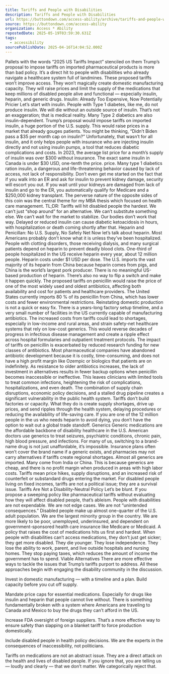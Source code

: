 ```yaml
---
title: Tariffs and People with Disabilities
description: Tariffs and People with Disabilities
url: https://buttondown.com/access-ability/archive/tariffs-and-people-with-disabilities/
source: https://buttondown.com/access-ability
organization: Access * Ability
repostedDate: 2025-05-19T03:59:30.631Z
tags:
  - accessibility
sourcePublishDate: 2025-04-16T14:04:52.000Z
---
```


Pallets with the words “2025 US Tariffs Impact” stenciled on them
Trump’s proposal to impose tariffs on imported pharmaceutical products is more than bad policy. It’s a direct hit to people with disabilities who already navigate a healthcare system full of landmines.
These proposed tariffs won’t improve access. They won’t magically create domestic manufacturing capacity. They will raise prices and limit the supply of the medications that keep millions of disabled people alive and functional — especially insulin, heparin, and generic drugs.
Insulin: Already Too Expensive, Now Potentially Pricier
Let’s start with insulin.
People with Type 1 diabetes, like me, do not produce insulin. We will die without an outside source of insulin. That’s not an exaggeration; that is medical reality. Many Type 2 diabetics are also insulin-dependent.  Trump’s proposal would impose tariffs on imported insulin, a huge portion of the U.S. supply. This would raise prices in a market that already gouges patients.  You might be thinking, “Didn’t Biden pass a $35 per month cap on insulin?”  Unfortunately, that wasn’t for all insulin, and it only helps people with insurance who are injecting insulin directly and not using insulin pumps, a tool that reduces diabetic complications and costs.
In 2023, the average list price for a month’s supply of insulin was over $300 without insurance. The exact same insulin in Canada is under $30 USD, one-tenth the price.  price. Many type 1 diabetics ration insulin, a dangerous and life-threatening behavior caused by lack of access, not lack of responsibility.  Don’t even get me started on the fact that if you walk into an ER and ask for insulin to prevent kidney damage, security will escort you out.  If you wait until your kidneys are damaged from lack of insulin and go to the ER, you automatically qualify for Medicare and a $250,000 kidney transplant.  The perverse nature of the opposite sides of this coin was the central theme for my MBA thesis which focused on health care management.
TL;DR: Tariffs will hit disabled people the hardest. We can’t just “shop around” for an alternative. We can’t substitute something else. We can’t wait for the market to stabilize. Our bodies don’t work that way. Delayed or reduced insulin can cause diabetic ketoacidosis in hours, with hospitalization or death coming shortly after that.
Heparin and Penicillan: No U.S. Supply, No Safety Net
Now let’s talk about heparin. Most Americans probably don’t know what it is unless they’ve been hospitalized. People with clotting disorders, those receiving dialysis, and many surgical patients depend on heparin to prevent deadly blood clots.  One-third of people hospitalized in the US receive heparin every year, about 12 million people.  Heparin costs under $1 USD per dose.
The U.S. imports the vast majority of its heparin from China because heparin comes from pigs, and China is the world’s largest pork producer.  There is no meaningful US-based production of heparin. There’s also no way to flip a switch and make it happen quickly.
The proposed tariffs on penicillin would raise the price of one of the most widely used and oldest antibiotics, affecting both availability and cost for patients and healthcare providers. The United States currently imports 80 % of its penicillin from China, which has lower costs and fewer environmental restrictions. Reinstating domestic production is not a quick or easy fix.  There is a years-long factory setup timeline, and a very small number of facilities in the US currently capable of manufacturing antibiotics. The increased costs from tariffs could lead to shortages, especially in low-income and rural areas, and strain safety-net healthcare systems that rely on low-cost generics. This would reverse decades of progress in infectious disease management and create a ripple effect across hospital formularies and outpatient treatment protocols.
The impact of tariffs on penicillin is exacerbated by reduced research funding for new classes of antibiotics. Most pharmaceutical companies have abandoned antibiotic development because it is costly, time-consuming, and does not have a high profit margin like Ozempic or biologics that patients are on indefinitely.  As resistance to older antibiotics increases, the lack of investment in alternatives results in fewer backup options when penicillin becomes inaccessible or ineffective. This leaves clinicians with limited tools to treat common infections, heightening the risk of complications, hospitalizations, and even death. The combination of supply chain disruptions, economic policy decisions, and a stalled drug pipeline creates a significant vulnerability in the public health system.
Tariffs don’t build factories or capacity. What they do is create supply shortages, drive up prices, and send ripples through the health system, delaying procedures or reducing the availability of life-saving care.  If you are one of the 12 million people in the us who needs heparin to avoid dying, you don’t have the option to wait out a global trade standoff.
Generics
Generic medications are the affordable backbone of disability healthcare in the U.S.  American doctors use generics to treat seizures, psychiatric conditions, chronic pain, high blood pressure, and infections. For many of us, switching to a brand-name drug is not just unaffordable, it’s impossible. Insurance plans often won’t cover the brand name if a generic exists, and pharmacies may not carry alternatives if tariffs create regional shortages.
Almost all generics are imported. Many come from India or China. This is because generics are cheap, and there is no profit margin when produced in areas with high labor costs.  Tariffs mean price hikes, supply disruptions, and an increased risk of counterfeit or substandard drugs entering the market.
For disabled people living on fixed incomes, tariffs are not a political issue; they are a survival issue.
Tariffs Are Not a Disability-Neutral Policy
Let’s be blunt. If you propose a sweeping policy like pharmaceutical tariffs without evaluating how they will affect disabled people, that’s ableism.
People with disabilities are not expendable. We are not edge cases. We are not “unintended consequences.”
Disabled people make up almost one-quarter of the U.S. adult population. We are the largest minority group in the country. We are more likely to be poor, unemployed, underinsured, and dependent on government-sponsored health care insurance like Medicare or Medicaid. A policy that raises the cost of medications hits us first and hardest.
When people with disabilities can’t access medications, they don’t just get sicker; they get more disabled. They die younger. They lose independence. They lose the ability to work, parent, and live outside hospitals and nursing homes.  They stop paying taxes, which reduces the amount of income the government has to spend.
Viable Alternatives
There are more effective ways to tackle the issues that Trump’s tariffs purport to address. All these approaches begin with engaging the disability community in the discussion.

Invest in domestic manufacturing — with a timeline and a plan. Build capacity before you cut off supply.

Mandate price caps for essential medications. Especially for drugs like insulin and heparin that people cannot live without.  There is something fundamentally broken with a system where Americans are traveling to Canada and Mexico to buy the drugs they can’t afford in the US.

Increase FDA oversight of foreign suppliers. That’s a more effective way to ensure safety than slapping on a blanket tariff to force production domestically.

Include disabled people in health policy decisions. We are the experts in the consequences of inaccessibility, not politicians.

Tariffs on medications are not an abstract issue. They are a direct attack on the health and lives of disabled people. If you ignore that, you are telling us — loudly and clearly — that we don’t matter.
We categorically reject that.